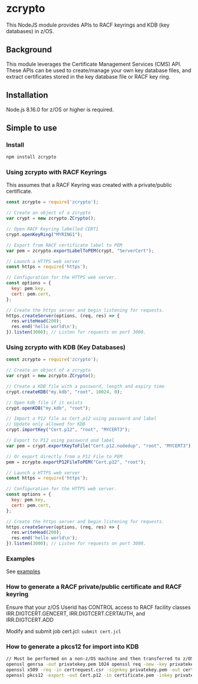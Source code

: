 # zcrypto
This NodeJS module provides APIs to RACF keyrings and KDB (key databases) in z/OS.

## Background

This module leverages the Certificate Management Services (CMS) API.
These APIs can be used to create/manage your own key database files,
and extract certificates stored in the key database file or RACF key ring.

## Installation

<!--
This is a [Node.js](https://nodejs.org/en/) module available through the
[npm registry](https://www.npmjs.com/).
-->

Node.js 8.16.0 for z/OS or higher is required.

## Simple to use

### Install

```bash
npm install zcrypto
```

### Using zcrypto with RACF Keyrings
This assumes that a RACF Keyring was created with a private/public certificate.

```js
const zcrypto = require('zcrypto');

// Create an object of a zcrypto
var crypt = new zcrypto.ZCrypto();

// Open RACF Keyring labelled CERT1
crypt.openKeyRing("MYRING1");

// Export from RACF certificate label to PEM 
var pem = zcrypto.exportLabelToPEM(crypt, "ServerCert");

// Launch a HTTPS web server
const https = require('https'); 

// Configuration for the HTTPS web server.
const options = {
  key: pem.key,
  cert: pem.cert,
};

// Create the https server and begin listening for requests.
https.createServer(options, (req, res) => {
  res.writeHead(200); 
  res.end('hello world\n'); 
}).listen(3000); // Listen for requests on port 3000.
```

### Using zcrypto with KDB (Key Databases)

```js
const zcrypto = require('zcrypto');

// Create an object of a zcrypto
var crypt = new zcrypto.ZCrypto();

// Create a KDB file with a password, length and expiry time
crypt.createKDB("my.kdb", "root", 10024, 0);

// Open kdb file if it exists
crypt.openKDB("my.kdb", "root");

// Import a P12 file as Cert.p12 using password and label
// Update only allowed for KDB
crypt.importKey("Cert.p12", "root", "MYCERT3");

// Export to P12 using password and label
var pem = crypt.exportKeyToFile("Cert.p12.nodedup", "root", "MYCERT3");

// Or export directly from a P12 File to PEM
pem = zcrypto.exportP12FileToPEM("Cert.p12", "root");

// Launch a HTTPS web server
const https = require('https'); 

// Configuration for the HTTPS web server.
const options = {
  key: pem.key,
  cert: pem.cert,
};

// Create the https server and begin listening for requests.
https.createServer(options, (req, res) => {
  res.writeHead(200); 
  res.end('hello world\n'); 
}).listen(3000); // Listen for requests on port 3000.
```

### Examples
See [examples](/examples) 

### How to generate a RACF private/public certificate and RACF keyring
Ensure that your z/OS Userid has CONTROL access to RACF facility classes IRR.DIGTCERT.GENCERT, IRR.DIGTCERT.CERTAUTH, and IRR.DIGTCERT.ADD

Modify and submit job cert.jcl:
`submit cert.jcl`

### How to generate a pkcs12 for import into KDB
```bash
// Must be performed on a non-z/OS machine and then transferred to z/OS as binary
openssl genrsa -out privatekey.pem 1024 openssl req -new -key privatekey.pem -out certrequest.csr
openssl x509 -req -in certrequest.csr -signkey privatekey.pem -out certificate.pem
openssl pkcs12 -export -out Cert.p12 -in certificate.pem -inkey privatekey.pem -passin pass:password -passout pass:password
```
